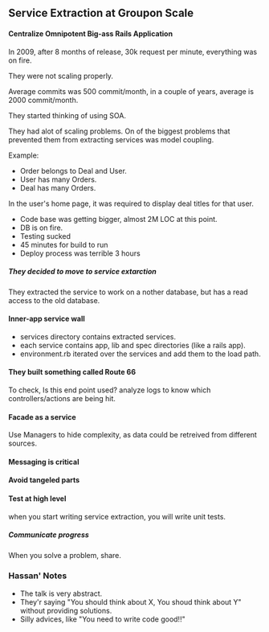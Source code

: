 ## Service Extraction at Groupon Scale

#### Centralize Omnipotent Big-ass Rails Application

In 2009, after 8 months of release, 30k request per minute, everything was on fire.

They were not scaling properly.

Average commits was 500 commit/month, in a couple of years, average is 2000 commit/month.

They started thinking of using SOA.

They had alot of scaling problems. On of the biggest problems that prevented them from extracting services was model coupling.

Example:
* Order belongs to Deal and User.
* User has many Orders.
* Deal has many Orders. 

In the user's home page, it was required to display deal titles for that user.

* Code base was getting bigger, almost 2M LOC at this point.
* DB is on fire.
* Testing sucked
* 45 minutes for build to run
* Deploy process was terrible 3 hours

##### They decided to move to service extarction

They extracted the service to work on a nother database, but has a read access to the old database.

#### Inner-app service wall
* services directory contains extracted services.
* each service contains app, lib and spec directories (like a rails app).
* environment.rb iterated over the services and add them to the load path.


#### They built something called Route 66
To check, Is this end point used?
analyze logs to know which controllers/actions are being hit.

#### Facade as a service
Use Managers to hide complexity, as data could be retreived from different sources.

#### Messaging is critical

#### Avoid tangeled parts

#### Test at high level
when you start writing service extraction, you will write unit tests.

##### Communicate progress
When you solve a problem, share.

### Hassan' Notes
* The talk is very abstract. 
* They'r saying "You should think about X, You shoud think about Y"  without providing solutions.
* Silly advices, like "You need to write code good!!"
